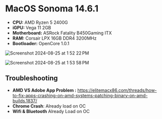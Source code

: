 # MacOS Sonoma 14.6.1

- **CPU:** AMD Ryzen 5 2400G
- **iGPU:** Vega 11 2GB
- **Motherboard:** ASRock Fatality B450Gaming ITX
- **RAM:** Corsair LPX 16GB DDR4 3200MHz
- **Bootloader:** OpenCore 1.0.1

  
![Screenshot 2024-08-25 at 1 52 22 PM](https://github.com/user-attachments/assets/c34e9f4b-bbb7-44c3-8a5e-2f8d412849ed)

![Screenshot 2024-08-25 at 1 53 58 PM](https://github.com/user-attachments/assets/fdd95f53-cc04-4c37-876b-54ba7f40e2d2)


## Troubleshooting
- **AMD VS Adobe App Problem :** https://elitemacx86.com/threads/how-to-fix-apps-crashing-on-amd-systems-patching-binary-on-amd-builds.1837/
- **Chrome Crash**: Already load on OC
- **Wifi & Bluetooth** Already Load on OC
